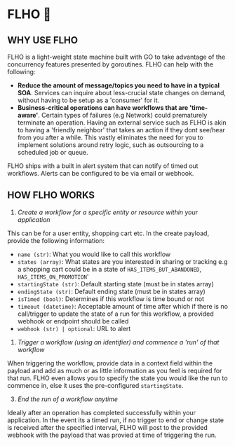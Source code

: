 # FLHO 🚀

## WHY USE FLHO

FLHO is a light-weight state machine built with GO to take advantage of the concurrency features presented by goroutines. FLHO can help with the following:

- **Reduce the amount of message/topics you need to have in a typical SOA**. Services can inquire about less-crucial state changes on demand, without having to be setup as a 'consumer' for it.
- **Business-critical operations can have workflows that are 'time-aware'**. Certain types of failures (e.g Network) could prematurely terminate an operation. Having an external service such as FLHO is akin to having a 'friendly neighbor' that takes an action if they dont see/hear from you after a while. This vastly eliminates the need for you to implement solutions around retry logic, such as outsourcing to a scheduled job or queue.

FLHO ships with a built in alert system that can notify of timed out workflows. Alerts can be configured to be via email or webhook.

## HOW FLHO WORKS

1. _Create a workflow for a specific entity or resource within your application_

This can be for a user entity, shopping cart etc. In the create payload, provide the following information:

- `name (str)`: What you would like to call this workflow
- `states (array)`: What states are you interested in sharing or tracking e.g a shopping cart could be in a state of `HAS_ITEMS_BUT_ABANDONED`, `HAS_ITEMS_ON_PROMOTION`'
- `startingState (str)`: Default starting state (must be in states array)
- `endingState (str)`: Default ending state (must be in states array)
- `isTimed (bool)`: Determines if this workflow is time bound or not
- `timeout (datetime)`: Acceptable amount of time after which if there is no call/trigger to update the state of a run for this workflow, a provided webhook or endpoint should be called
- `webhook (str) | optional`: URL to alert

1. _Trigger a workflow (using an identifier) and commence a 'run' of that workflow_

When triggering the workflow, provide data in a context field within the payload and add as much or as little information as you feel is required for that run. FLHO even allows you to specify the state you would like the run to commence in, else it uses the pre-configured `startingState`.

3. _End the run of a workflow anytime_

Ideally after an operation has completed successfully within your application. In the event its a timed run, if no trigger to end or change state is received after the specified interval, FLHO will post to the provided webhook with the payload that was provied at time of triggering the run.
